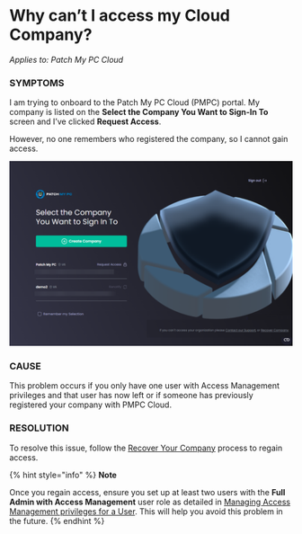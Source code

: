 # Why can’t I access my Cloud Company?

_Applies to: Patch My PC Cloud_

### SYMPTOMS

I am trying to onboard to the Patch My PC Cloud (PMPC) portal. My company is listed on the **Select the Company You Want to Sign-In To** screen and I’ve clicked **Request Access**.

However, no one remembers who registered the company, so I cannot gain access.

![&#x22;Select the Company You Want to Sign-In To&#x22; screen](/_images/image-(1980).png "&#x22;Select the Company You Want to Sign-In To&#x22; screen")

### CAUSE

This problem occurs if you only have one user with Access Management privileges and that user has now left or if someone has previously registered your company with PMPC Cloud.

### RESOLUTION

To resolve this issue, follow the [Recover Your Company](../../cloud-administration/manage-your-cloud-company/recover-your-cloud-company.md) process to regain access.

{% hint style="info" %}
**Note**

Once you regain access, ensure you set up at least two users with the **Full Admin with Access Management** user role as detailed in [Managing Access Management privileges for a User](https://docs.patchmypc.com/patch-my-pc-cloud/administration/managing-users/modify-a-user#managing-access-management-privileges-for-a-user). This will help you avoid this problem in the future.
{% endhint %}


